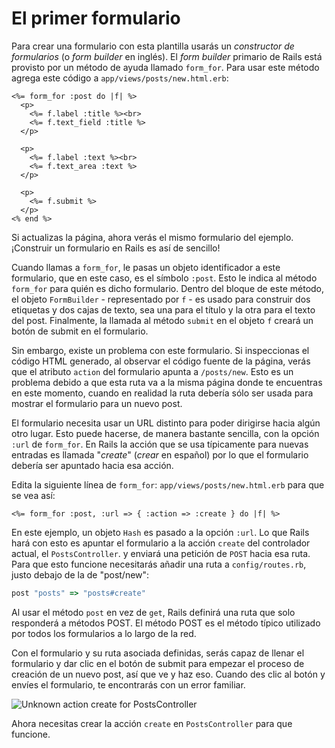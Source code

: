 El primer formulario
====================

Para crear una formulario con esta plantilla usarás un _constructor de formularios_ (o _form builder_
en inglés). El _form builder_ primario de Rails está provisto por un método de ayuda llamado `form_for`.
Para usar este método agrega este código a `app/views/posts/new.html.erb`:

```html+erb
<%= form_for :post do |f| %>
  <p>
    <%= f.label :title %><br>
    <%= f.text_field :title %>
  </p>

  <p>
    <%= f.label :text %><br>
    <%= f.text_area :text %>
  </p>

  <p>
    <%= f.submit %>
  </p>
<% end %>
```

Si actualizas la página, ahora verás el mismo formulario del ejemplo.
¡Construir un formulario en Rails es así de sencillo!

Cuando llamas a `form_for`, le pasas un objeto identificador a este
formulario, que en este caso, es el símbolo `:post`. Esto le indica al método
`form_for` para quién es dicho formulario. Dentro del bloque de este método,
el objeto `FormBuilder` - representado por `f` - es usado para construir dos
etiquetas y dos cajas de texto, sea una para el título y la otra para el texto del
post. Finalmente, la llamada al método `submit` en el objeto `f` creará un
botón de submit en el formulario.

Sin embargo, existe un problema con este formulario. Si inspeccionas el código
HTML generado, al observar el código fuente de la página, verás que el atributo `action` del formulario apunta a `/posts/new`. Esto es un problema debido a que esta ruta
va a la misma página donde te encuentras en este momento, cuando en realidad la
ruta debería sólo ser usada para mostrar el formulario para un nuevo post.

El formulario necesita usar un URL distinto para poder dirigirse hacia algún otro
lugar. Esto puede hacerse, de manera bastante sencilla, con la opción `:url` de
`form_for`. En Rails la acción que se usa típicamente para nuevas entradas es llamada
"_create_" (_crear_ en español) por lo que el formulario debería ser apuntado hacia
esa acción.

Edita la siguiente línea de `form_for`: `app/views/posts/new.html.erb` para que
se vea así:

```html+erb
<%= form_for :post, :url => { :action => :create } do |f| %>
```

En este ejemplo, un objeto `Hash` es pasado a la opción `:url`. Lo que Rails hará con
esto es apuntar el formulario a la acción `create` del controlador actual, el `PostsController`.
y enviará una petición de `POST` hacia esa ruta. Para que esto funcione necesitarás añadir
una ruta a `config/routes.rb`, justo debajo de la de "post/new":

```ruby
post "posts" => "posts#create"
```

Al usar el método `post` en vez de `get`, Rails definirá una ruta que solo responderá a métodos POST.
El método POST es el método típico utilizado por todos los formularios a lo largo de la red.

Con el formulario y su ruta asociada definidas, serás capaz de llenar el formulario y dar clic en el
botón de submit para empezar el proceso de creación de un nuevo post, así que ve y haz eso. Cuando
des clic al botón y envíes el formulario, te encontrarás con un error familiar.

![Unknown action create for PostsController](http://edgeguides.rubyonrails.org/images/getting_started/unknown_action_create_for_posts.png)

Ahora necesitas crear la acción `create` en `PostsController` para que funcione.
